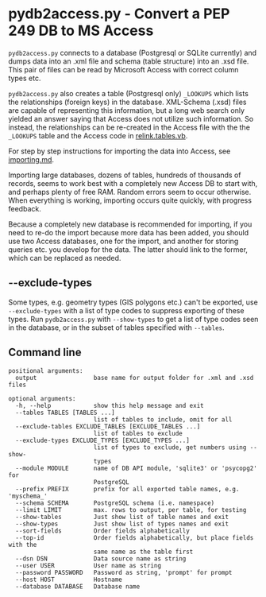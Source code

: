 # pydb2access.py - Convert a PEP 249 DB to MS Access

``pydb2access.py`` connects to a database (Postgresql or SQLite currently)
and dumps data into an .xml file and schema (table structure) into an .xsd
file.  This pair of files can be read by Microsoft Access with correct
column types etc.

``pydb2access.py`` also creates a table (Postgresql only) ``_LOOKUPS`` which
lists the relationships (foreign keys) in the database.  XML-Schema (.xsd) files
are capable of representing this information, but a long web search only
yielded an answer saying that Access does not utilize such information.  So instead,
the relationships can be re-created in the Access file with the the ``_LOOKUPS``
table and the Access code in [relink.tables.vb](./sup/relink.tables.vb).

For step by step instructions for importing the data into Access,
see [importing.md](./sup/importing.md).

Importing large databases, dozens of tables, hundreds of thousands of records,
seems to work best with a completely new Access DB to start with, and perhaps
plenty of free RAM.  Random errors seem to occur otherwise.  When everything
is working, importing occurs quite quickly, with progress feedback.

Because a completely new database is recommended for importing, if you
need to re-do the import because more data has been added, you should
use two Access databases, one for the import, and another for storing
queries etc. you develop for the data.  The latter should link to the
former, which can be replaced as needed.

## --exclude-types

Some types, e.g. geometry types (GIS polygons etc.) can't be exported, use
``--exclude-types`` with a list of type codes to suppress exporting of
these types.  Run ``pydb2access.py`` with ``--show-types`` to get a list
of type codes seen in the database, or in the subset of tables specified
with ``--tables``.

## Command line

    positional arguments:
      output                base name for output folder for .xml and .xsd files

    optional arguments:
      -h, --help            show this help message and exit
      --tables TABLES [TABLES ...]
                            list of tables to include, omit for all
      --exclude-tables EXCLUDE_TABLES [EXCLUDE_TABLES ...]
                            list of tables to exclude
      --exclude-types EXCLUDE_TYPES [EXCLUDE_TYPES ...]
                            list of types to exclude, get numbers using --show-
                            types
      --module MODULE       name of DB API module, 'sqlite3' or 'psycopg2' for
                            PostgreSQL
      --prefix PREFIX       prefix for all exported table names, e.g. 'myschema_'
      --schema SCHEMA       PostgreSQL schema (i.e. namespace)
      --limit LIMIT         max. rows to output, per table, for testing
      --show-tables         Just show list of table names and exit
      --show-types          Just show list of types names and exit
      --sort-fields         Order fields alphabetically
      --top-id              Order fields alphabetically, but place fields with the
                            same name as the table first
      --dsn DSN             Data source name as string
      --user USER           User name as string
      --password PASSWORD   Password as string, 'prompt' for prompt
      --host HOST           Hostname
      --database DATABASE   Database name
